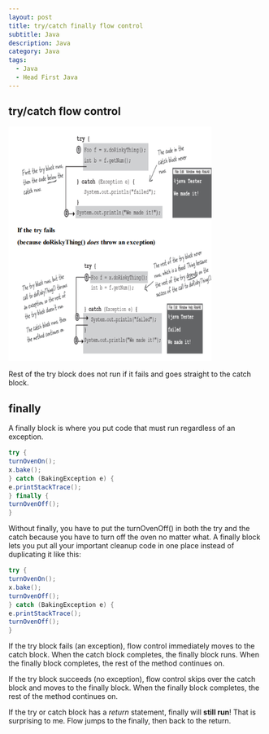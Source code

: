 ```yaml
---
layout: post
title: try/catch finally flow control
subtitle: Java 
description: Java
category: Java
tags:
  - Java
  - Head First Java
---
```

## try/catch flow control

<img src="/assets/images/posts/java/TryCatch/trycatch1.png" title="제목" alt="아무거나" width="400"/>

Rest of the try block does not run if it fails and goes straight to
the catch block.

## finally
A finally block is where you put code that must run regardless of an
exception.

```java
try {
turnOvenOn();
x.bake();
} catch (BakingException e) {
e.printStackTrace();
} finally {
turnOvenOff();
}
```

Without finally, you have to put the turnOvenOff() in both the try and the
catch because you have to turn off the oven no matter what. A finally
block lets you put all your important cleanup code in one place instead of
duplicating it like this:

```java
try {
turnOvenOn();
x.bake();
turnOvenOff();
} catch (BakingException e) {
e.printStackTrace();
turnOvenOff();
}
```

If the try block fails (an exception), flow control immediately moves to the
catch block. When the catch block completes, the finally block runs. When
the finally block completes, the rest of the method continues on.

If the try block succeeds (no exception), flow control skips over the catch
block and moves to the finally block. When the finally block completes, the
rest of the method continues on.

If the try or catch block has a *return* statement, finally will **still run**!
That is surprising to me. Flow jumps to the finally, then back to the return.





